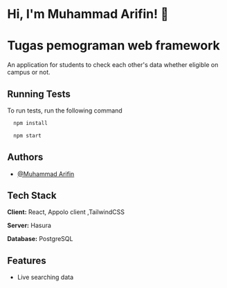 
# Hi, I'm Muhammad Arifin! 👋


# Tugas pemograman web framework

An application for students to check each other's data whether eligible on campus or not.

## Running Tests

To run tests, run the following command

```bash
  npm install

  npm start
```


## Authors

- [@Muhammad Arifin](https://github.com/Iphint)

## Tech Stack

**Client:** React, Appolo client ,TailwindCSS

**Server:** Hasura

**Database:** PostgreSQL


## Features

- Live searching data

